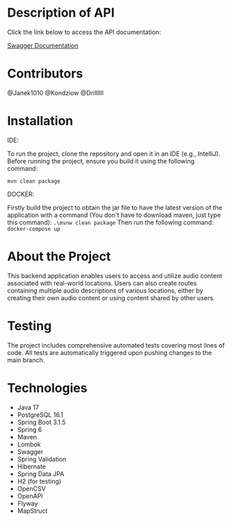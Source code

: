 # Description of API

Click the link below to access the API documentation:

[Swagger Documentation](http://localhost:8090/swagger-ui/index.html#/)

# Contributors

@Janek1010
@Kondziow
@Drillllll

# Installation

IDE:

To run the project, clone the repository and open it in an IDE (e.g., IntelliJ). Before running the project, ensure you build it using the following command:

``mvn clean package ``

DOCKER:

Firstly build the project to obtain the jar file to have the latest version of the application with a command (You don't have to download maven, just type this command):
``
.\mvnw clean package
``
Then run the following command:
``
docker-compose up
``


# About the Project
This backend application enables users to access and utilize audio content associated with real-world locations. Users can also create routes containing multiple audio descriptions of various locations, either by creating their own audio content or using content shared by other users.

# Testing
The project includes comprehensive automated tests covering most lines of code. All tests are automatically triggered upon pushing changes to the main branch.

# Technologies
- Java 17
- PostgreSQL 16.1
- Spring Boot 3.1.5
- Spring 6
- Maven
- Lombok
- Swagger
- Spring Validation
- Hibernate
- Spring Data JPA
- H2 (for testing)
- OpenCSV
- OpenAPI
- Flyway
- MapStruct
